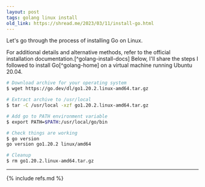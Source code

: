 ```yaml
---
layout: post
tags: golang linux install
old_link: https://shread.me/2023/03/11/install-go.html
---
```


Let's go through the process of installing Go on Linux.

For additional details and alternative methods, refer to the official installation documentation.[^golang-install-docs] Below, I'll share the steps I followed to install Go[^golang-home] on a virtual machine running Ubuntu 20.04.

```bash
# Download archive for your operating system
$ wget https://go.dev/dl/go1.20.2.linux-amd64.tar.gz

# Extract archive to /usr/local
$ tar -C /usr/local -xzf go1.20.2.linux-amd64.tar.gz

# Add go to PATH environment variable
$ export PATH=$PATH:/usr/local/go/bin

# Check things are working
$ go version
go version go1.20.2 linux/amd64

# Cleanup
$ rm go1.20.2.linux-amd64.tar.gz
```

---

{% include refs.md %}